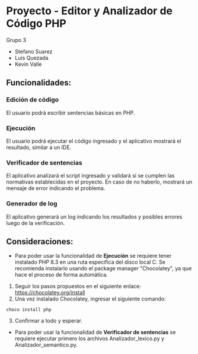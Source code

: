 # Proyecto - Editor y Analizador de Código PHP

Grupo 3
- Stefano Suarez
- Luis Quezada
- Kevin Valle

## Funcionalidades:
### Edición de código
El usuario podrá escribir sentencias básicas en PHP.
### Ejecución
El usuario podrá ejecutar el código ingresado y el aplicativo mostrará el resultado, similar a un IDE.
### Verificador de sentencias
El aplicativo analizará el script ingresado y validará si se cumplen las normativas establecidas en el proyecto. En caso de no haberlo, mostrará un mensaje de error indicando el problema.
### Generador de log
El aplicativo generará un log indicando los resultados y posibles errores luego de la verificación.

## Consideraciones:
- Para poder usar la funcionalidad de **Ejecución** se requiere tener instalado PHP 8.3 en una ruta específica del disco local C. Se recomienda instalarlo usando el package manager
"Chocolatey", ya que hace el proceso de forma automática.
1. Seguir los pasos propuestos en el siguiente enlace: https://chocolatey.org/install
2. Una vez instalado Chocolatey, ingresar el siguiente comando:
```
choco install php
```
3. Confirmar a todo y esperar.
- Para poder usar la funcionalidad de **Verificador de sentencias** se requiere ejecutar primero los archivos Analizador_lexico.py y Analizador_semantico.py.
